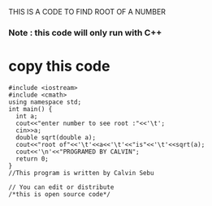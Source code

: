 <a>THIS IS A CODE TO FIND ROOT OF A NUMBER</a>
### Note : this code will only run             with C++
# copy this code
```
#include <iostream>
#include <cmath>
using namespace std;
int main() {
  int a;
  cout<<"enter number to see root :"<<'\t';
  cin>>a;
  double sqrt(double a);
  cout<<"root of"<<'\t'<<a<<'\t'<<"is"<<'\t'<<sqrt(a);
  cout<<'\n'<<"PROGRAMED BY CALVIN";
  return 0;
}
//This program is written by Calvin Sebu

// You can edit or distribute 
/*this is open source code*/
```
